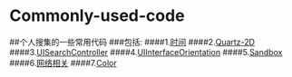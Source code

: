 # Commonly-used-code
##个人搜集的一些常用代码
###包括:
####1.[时间](https://github.com/slodier/Commonly-used-code/blob/master/1-Time.md)
####2.[Quartz-2D](https://github.com/slodier/Commonly-used-code/blob/master/2-Quartz-2D.md)
####3.[UISearchController](https://github.com/slodier/Commonly-used-code/blob/master/3-UISearchController.md)
####4.[UIInterfaceOrientation](https://github.com/slodier/Commonly-used-code/blob/master/4-UIInterfaceOrientation.md)
####5.[Sandbox](https://github.com/slodier/Commonly-used-code/blob/master/5-Sandbox.md)
####6.[网络相关](https://github.com/slodier/Commonly-used-code/blob/master/6-Internet.md)
####7.[Color](https://github.com/slodier/Commonly-used-code/blob/master/7-Color.md)

